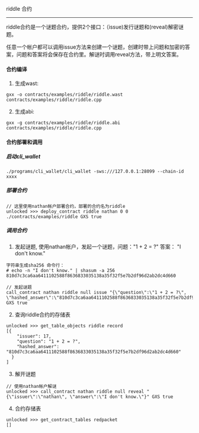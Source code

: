 riddle 合约

------

riddle合约是一个谜题合约，提供2个接口：（issue)发行谜题和(reveal)解密谜题。

任意一个帐户都可以调用issue方法来创建一个谜题，创建时带上问题和加密的答案，问题和答案将会保存在合约里。解谜时调用reveal方法，带上明文答案。

#### 合约编译

1. 生成wast:

```
gxx -o contracts/examples/riddle/riddle.wast contracts/examples/riddle/riddle.cpp 
```

2. 生成abi:

```
gxx -g contracts/examples/riddle/riddle.abi contracts/examples/riddle/riddle.cpp 
```

#### 合约部署和调用

##### 启动cli_wallet

```
./programs/cli_wallet/cli_wallet -sws:///127.0.0.1:28099 --chain-id xxxx
```

##### 部署合约

```shell
// 这里使用nathan帐户部署合约，部署的合约名为riddle
unlocked >>> deploy_contract riddle nathan 0 0 ./contracts/examples/riddle GXS true
```

##### 调用合约

1. 发起谜题, 使用nathan帐户，发起一个谜题，问题："1 + 2 = ?"  答案： "I don't know." 

```shell
字符串生成sha256 命令行：
# echo -n "I don't know." | shasum -a 256
810d7c3ca6aa6411102588f8636833035138a35f32f5e7b2df96d2ab2dc4d660
```

```shell
// 发起谜题
call_contract nathan riddle null issue "{\"question\":\"1 + 2 = ?\", \"hashed_answer\":\"810d7c3ca6aa6411102588f8636833035138a35f32f5e7b2df96d2ab2dc4d660\"}" GXS true
```

2. 查询riddle合约的存储表

```
unlocked >>> get_table_objects riddle record
[{
    "issuer": 17,
    "question": "1 + 2 = ?",
    "hashed_answer": "810d7c3ca6aa6411102588f8636833035138a35f32f5e7b2df96d2ab2dc4d660"
  }
]
```

3. 解开谜题

```
// 使用nathan帐户解谜
unlocked >>> call_contract nathan riddle null reveal "{\"issuer\":\"nathan\", \"answer\":\"I don't know.\"}" GXS true
```

4. 合约存储表

```
unlocked >>> get_contract_tables redpacket
[]
```
